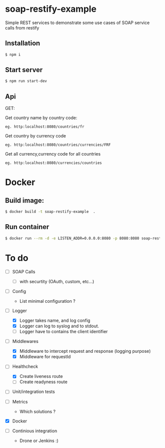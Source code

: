 # soap-restify-example
Simple REST services to demonstrate some use cases of SOAP service calls from restify

## Installation
```sh
$ npm i
```

## Start server
```sh
$ npm run start-dev
```

## Api

GET:

Get country name by country code:

```
eg. http:localhost:8080/countries/fr
```

Get country by currency code

```
eg. http:localhost:8080/countries/currencies/FRF
```

Get all currency,currency code for all countries

```
eg. http:localhost:8080/currencies/countries
```

# Docker

## Build image:
```sh
$ docker build -t soap-restify-example  .
```
## Run container
```sh
$ docker run --rm -d -e LISTEN_ADDR=0.0.0.0:8080 -p 8080:8080 soap-restify-example:latest
```

# To do

- [ ] SOAP Calls
    - [ ] with securtity (OAuth, custom, etc...)

- [ ] Config
  - List minimal configuration ?

- [ ] Logger
  - [x] Logger takes name, and log config
  - [x] Logger can log to syslog and to stdout.
  - [ ] Logger have to contains the client identifier

- [ ] Middlewares
  - [x]  Middleware to intercept request and response (logging purpose)
  - [x]  Middleware for requestId

- [ ] Healthcheck
  - [x] Create liveness route
  - [ ] Create readyness route

- [ ] Unit/integration tests

- [ ] Metrics
  -  Which solutions ?

- [x] Docker

- [ ] Continious integration
  - Drone or Jenkins :)
